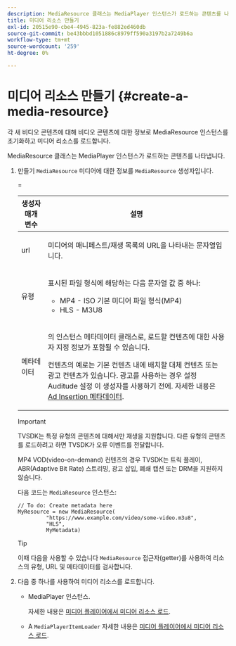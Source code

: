 ```yaml
---
description: MediaResource 클래스는 MediaPlayer 인스턴스가 로드하는 콘텐츠를 나타냅니다.
title: 미디어 리소스 만들기
exl-id: 20515e90-cbe4-4945-823a-fe882ed460db
source-git-commit: be43bbbd1051886c8979ff590a3197b2a7249b6a
workflow-type: tm+mt
source-wordcount: '259'
ht-degree: 0%

---
```


# 미디어 리소스 만들기 {#create-a-media-resource}

각 새 비디오 콘텐츠에 대해 비디오 콘텐츠에 대한 정보로 MediaResource 인스턴스를 초기화하고 미디어 리소스를 로드합니다.

MediaResource 클래스는 MediaPlayer 인스턴스가 로드하는 콘텐츠를 나타냅니다.

1. 만들기 `MediaResource` 미디어에 대한 정보를 `MediaResource` 생성자입니다.

   <table id="table_DD0D5D9129D54F73881399B9B4FF546A"> 
    <thead> 
      <tr> 
      <th colname="col1" class="entry"> 생성자 매개 변수 </th> 
      <th colname="col2" class="entry"> 설명 </th> 
      </tr>
    </thead>
    =<tbody> 
      <tr> 
      <td colname="col1"><span class="codeph"> url</span> </td> 
      <td colname="col2"> <p>미디어의 매니페스트/재생 목록의 URL을 나타내는 문자열입니다. </p> </td> 
      </tr> 
      <tr> 
      <td colname="col1"><span class="codeph"> 유형</span> </td> 
      <td colname="col2"> <p>표시된 파일 형식에 해당하는 다음 문자열 값 중 하나: 
        <ul id="ul_7512E90B7B294EF9BFBA2D68DE678CBB"> 
        <li id="li_AA84434E84184A3D909552794B425ABD"><span class="codeph"> MP4</span> - ISO 기본 미디어 파일 형식(MP4) </li> 
        <li id="li_8A2F3752569344B59EE30303A8393488"><span class="codeph"> HLS</span> - M3U8 </li> 
        </ul> </p> </td> 
      </tr> 
      <tr> 
      <td colname="col1"><span class="codeph"> 메타데이터</span> </td> 
      <td colname="col2"> <p>의 인스턴스 <span class="codeph"> 메타데이터</span> 클래스로, 로드할 컨텐츠에 대한 사용자 지정 정보가 포함될 수 있습니다. </p> <p>컨텐츠의 예로는 기본 컨텐츠 내에 배치할 대체 컨텐츠 또는 광고 컨텐츠가 있습니다. 광고를 사용하는 경우 설정 <span class="codeph"> Auditude 설정</span> 이 생성자를 사용하기 전에. 자세한 내용은 <a href="../../../tvsdk-1.4-for-desktop-hls/ad-insertion/ad-insertion-metadata/c-psdk-dhls-1.4-ad-insertion-metadata.md" format="dita" scope="local"> Ad Insertion 메타데이터</a>. </p> </td> 
      </tr> 
    </tbody> 
   </table>

   >[!IMPORTANT]
   >
   >TVSDK는 특정 유형의 콘텐츠에 대해서만 재생을 지원합니다. 다른 유형의 콘텐츠를 로드하려고 하면 TVSDK가 오류 이벤트를 전달합니다.
   >
   >MP4 VOD(video-on-demand) 컨텐츠의 경우 TVSDK는 트릭 플레이, ABR(Adaptive Bit Rate) 스트리밍, 광고 삽입, 폐쇄 캡션 또는 DRM을 지원하지 않습니다.

   다음 코드는 `MediaResource` 인스턴스:

   ```
   // To do: Create metadata here
   MyResource = new MediaResource(
            "https://www.example.com/video/some-video.m3u8", 
            "HLS",
            MyMetadata)
   ```

   >[!TIP]
   >
   >이때 다음을 사용할 수 있습니다 `MediaResource` 접근자(getter)를 사용하여 리소스의 유형, URL 및 메타데이터를 검사합니다.

1. 다음 중 하나를 사용하여 미디어 리소스를 로드합니다.

   * MediaPlayer 인스턴스.

      자세한 내용은 [미디어 플레이어에서 미디어 리소스 로드](../../../tvsdk-1.4-for-desktop-hls/t-psdk-dhls-1.4-configure/c-psdk-dhls-1.4-mediaplayer-initialize-for-video/t-psdk-dhls-1.4-media-resource-load.md).
   * A `MediaPlayerItemLoader` 자세한 내용은 [미디어 플레이어에서 미디어 리소스 로드](../../../tvsdk-1.4-for-desktop-hls/t-psdk-dhls-1.4-configure/c-psdk-dhls-1.4-mediaplayer-initialize-for-video/t-psdk-dhls-1.4-media-resource-load.md).
